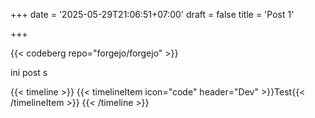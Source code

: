 +++
date = '2025-05-29T21:06:51+07:00'
draft = false
title = 'Post 1'

+++

{{< codeberg repo="forgejo/forgejo" >}}


ini post
s

{{< timeline >}}
{{< timelineItem icon="code" header="Dev" >}}Test{{< /timelineItem >}}
{{< /timeline >}}